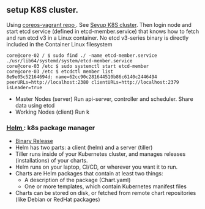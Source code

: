 ## setup K8S cluster.
Using [ coreos-vagrant repo ](https://github.com/coreos/coreos-vagrant). See [Seyup K8S cluster](https://stackoverflow.com/questions/49605297/coreos-cluster-with-vagrant-does-not-start-configure-etcd-correctly?rq=1). Then login node and start etcd service (defined in etcd-member.service) that knows how to fetch and run etcd v3 in a Linux container. No etcd v3-series binary is directly included in the Container Linux filesystem
```
core@core-02 / $ sudo find ./ -name etcd-member.service
./usr/lib64/systemd/system/etcd-member.service
core@core-03 /etc $ sudo systemctl start etcd-member         
core@core-03 /etc $ etcdctl member list
8e9e05c52164694d: name=62cc90c281644510b86c6140c2446494 peerURLs=http://localhost:2380 clientURLs=http://localhost:2379 isLeader=true
```
- Master Nodes (server)
  Run api-server, controller and scheduler. Share data using etcd
- Working Nodes (client)
  Run k
  
### [ Helm ](https://helm.sh/): k8s package manager
- [ Binary Release ](https://github.com/helm/helm/releases/)
- Helm has two parts: a client (helm) and a server (tiller)
- Tiller runs inside of your Kubernetes cluster, and manages releases (installations) of your charts.
- Helm runs on your laptop, CI/CD, or wherever you want it to run.
- Charts are Helm packages that contain at least two things:
     - A description of the package (Chart.yaml)
     -  One or more templates, which contain Kubernetes manifest files
- Charts can be stored on disk, or fetched from remote chart repositories (like Debian or RedHat packages)
